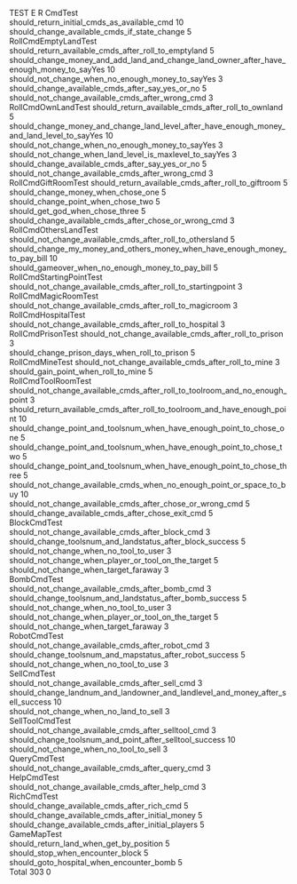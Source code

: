 TEST	E	R
CmdTest		
should_return_initial_cmds_as_available_cmd	10	
should_change_available_cmds_if_state_change	5	
RollCmdEmptyLandTest
should_return_available_cmds_after_roll_to_emptyland	5	
should_change_money_and_add_land_and_change_land_owner_after_have_enough_money_to_sayYes	10	
should_not_change_when_no_enough_money_to_sayYes	3	
should_change_available_cmds_after_say_yes_or_no	5	
should_not_change_available_cmds_after_wrong_cmd	3	
RollCmdOwnLandTest
should_return_available_cmds_after_roll_to_ownland	5	
should_change_money_and_change_land_level_after_have_enough_money_and_land_level_to_sayYes	10	
should_not_change_when_no_enough_money_to_sayYes	3	
should_not_change_when_land_level_is_maxlevel_to_sayYes	3	
should_change_available_cmds_after_say_yes_or_no	5	
should_not_change_available_cmds_after_wrong_cmd	3	
RollCmdGiftRoomTest
should_return_available_cmds_after_roll_to_giftroom	5	
should_change_money_when_chose_one	5	
should_change_point_when_chose_two	5	
should_get_god_when_chose_three	5	
should_change_available_cmds_after_chose_or_wrong_cmd	3	
RollCmdOthersLandTest
should_not_change_available_cmds_after_roll_to_othersland	5	
should_change_my_money_and_others_money_when_have_enough_money_to_pay_bill	10	
should_gameover_when_no_enough_money_to_pay_bill	5	
RollCmdStartingPointTest
should_not_change_available_cmds_after_roll_to_startingpoint	3	
RollCmdMagicRoomTest
should_not_change_available_cmds_after_roll_to_magicroom	3	
RollCmdHospitalTest
should_not_change_available_cmds_after_roll_to_hospital	3	
RollCmdPrisonTest
should_not_change_available_cmds_after_roll_to_prison	3	
should_change_prison_days_when_roll_to_prison	5	
RollCmdMineTest
should_not_change_available_cmds_after_roll_to_mine	3	
should_gain_point_when_roll_to_mine	5	
RollCmdToolRoomTest
should_not_change_available_cmds_after_roll_to_toolroom_and_no_enough_point	3	
should_return_available_cmds_after_roll_to_toolroom_and_have_enough_point	10	
should_change_point_and_toolsnum_when_have_enough_point_to_chose_one	5	
should_change_point_and_toolsnum_when_have_enough_point_to_chose_two	5	
should_change_point_and_toolsnum_when_have_enough_point_to_chose_three	5	
should_not_change_available_cmds_when_no_enough_point_or_space_to_buy	10	
should_not_change_available_cmds_after_chose_or_wrong_cmd	5	
should_change_available_cmds_after_chose_exit_cmd	5	
BlockCmdTest		
should_not_change_available_cmds_after_block_cmd	3	
should_change_toolsnum_and_landstatus_after_block_success	5	
should_not_change_when_no_tool_to_user	3	
should_not_change_when_player_or_tool_on_the_target	5	
should_not_change_when_target_faraway	3	
BombCmdTest		
should_not_change_available_cmds_after_bomb_cmd	3	
should_change_toolsnum_and_landstatus_after_bomb_success	5	
should_not_change_when_no_tool_to_user	3	
should_not_change_when_player_or_tool_on_the_target	5	
should_not_change_when_target_faraway	3	
RobotCmdTest		
should_not_change_available_cmds_after_robot_cmd	3	
should_change_toolsnum_and_mapstatus_after_robot_success	5	
should_not_change_when_no_tool_to_use	3	
SellCmdTest		
should_not_change_available_cmds_after_sell_cmd	3	
should_change_landnum_and_landowner_and_landlevel_and_money_after_sell_success	10	
should_not_change_when_no_land_to_sell	3	
SellToolCmdTest		
should_not_change_available_cmds_after_selltool_cmd	3	
should_change_toolsnum_and_point_after_selltool_success	10	
should_not_change_when_no_tool_to_sell	3	
QueryCmdTest		
should_not_change_available_cmds_after_query_cmd	3	
HelpCmdTest		
should_not_change_available_cmds_after_help_cmd	3	
RichCmdTest		
should_change_available_cmds_after_rich_cmd	5	
should_change_available_cmds_after_initial_money	5	
should_change_available_cmds_after_initial_players	5	
GameMapTest		
should_return_land_when_get_by_position	5	
should_stop_when_encounter_block	5	
should_goto_hospital_when_encounter_bomb	5	
Total	303	0
